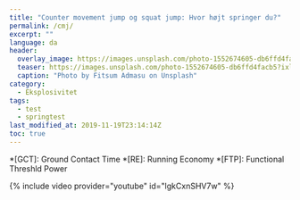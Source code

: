 ```yaml
---
title: "Counter movement jump og squat jump: Hvor højt springer du?"
permalink: /cmj/
excerpt: ""
language: da
header:
  overlay_image: https://images.unsplash.com/photo-1552674605-db6ffd4facb5?ixlib=rb-1.2.1&ixid=eyJhcHBfaWQiOjEyMDd9&auto=format&fit=crop&w=2100&q=80
  teaser: https://images.unsplash.com/photo-1552674605-db6ffd4facb5?ixlib=rb-1.2.1&ixid=eyJhcHBfaWQiOjEyMDd9&auto=format&fit=crop&w=400&q=80
  caption: "Photo by Fitsum Admasu on Unsplash"
category:
  - Eksplosivitet
tags:
  - test
  - springtest
last_modified_at: 2019-11-19T23:14:14Z
toc: true
---
```


*[GCT]: Ground Contact Time
*[RE]: Running Economy
*[FTP]: Functional Threshld Power

{% include video provider="youtube" id="lgkCxnSHV7w" %}
